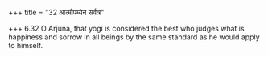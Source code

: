 +++
title = "32 आत्मौपम्येन सर्वत्र"

+++
6.32 O Arjuna, that yogi is considered the best who judges what is
happiness and sorrow in all beings by the same standard as he would
apply to himself.
